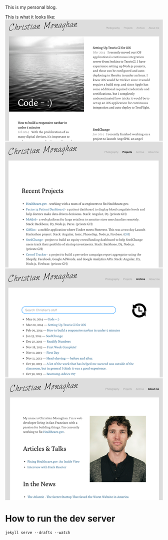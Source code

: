 This is my personal blog.

This is what it looks like:
![Homepage](./res/personal_website_home.png)
![Projects](./res/personal_website_projects.png)
![Archive](./res/personal_website_archive.png)
![About Me](./res/personal_website_about_me.png)

# How to run the dev server

    jekyll serve --drafts --watch
